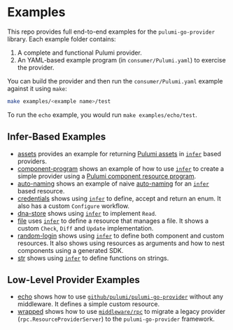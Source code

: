 # Examples

This repo provides full end-to-end examples for the `pulumi-go-provider` library. Each example folder contains:

1. A complete and functional Pulumi provider.
2. An YAML-based example program (in `consumer/Pulumi.yaml`) to exercise the provider.

You can build the provider and then run the `consumer/Pulumi.yaml` example against it using `make`:

```sh
make examples/<example name>/test
```

To run the `echo` example, you would run `make examples/echo/test`.

## Infer-Based Examples

- [assets](./assets/main.go) provides an example for returning [Pulumi assets](https://www.pulumi.com/docs/iac/concepts/assets-archives/) in [`infer`][infer] based providers.
- [component-program](./component-program/main.go) shows an example of how to use [`infer`][infer] to create a simple provider using a [Pulumi component resource program](https://www.pulumi.com/docs/iac/concepts/resources/components/#authoring-a-new-component-resource).
- [auto-naming](./auto-naming/main.go) shows an example of naive [auto-naming](https://www.pulumi.com/docs/iac/concepts/resources/names/#autonaming) for an [`infer`][infer] based resource.
- [credentials](./credentials/main.go) shows using [`infer`][infer] to define, accept and return an enum. It also
  has a custom `Configure` workflow.
- [dna-store](./dna-store/main.go) shows using [`infer`][infer] to implement `Read`.
- [file](./file/main.go) uses [`infer`][infer] to define a resource that manages a file. It shows a custom
  `Check`, `Diff` and `Update` implementation.
- [random-login](./random-login/main.go) shows using [`infer`][infer] to define both component and custom
  resources. It also shows using resources as arguments and how to nest components using a generated SDK.
- [str](./str/main.go) shows using [`infer`][infer] to define functions on strings.

[infer]: ../infer/README.md

## Low-Level Provider Examples

- [echo](./echo/main.go) shows how to use [`github/pulumi/pulumi-go-provider`](../README.md) without any
  middleware. It defines a simple custom resource.
- [wrapped](./wrapped/main.go) shows how to use [`middleware/rpc`][rpc] to migrate a legacy provider
  (`rpc.ResourceProviderServer`) to the `pulumi-go-provider` framework.    

[rpc]: ../middleware/rpc/provider.go

